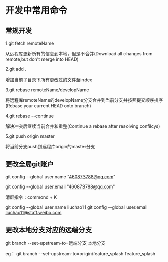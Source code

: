 # 开发中常用命令
## 常规开发

1.git fetch remoteName       

从远程库更新所有的信息到本地，但是不合并(Download all changes from remote,but don't merge into HEAD)

2.git add . 

增加当前子目录下所有更改过的文件至index

3.git rebase remoteName/developName         

将远程库remoteName的developName分支合并到当前分支并按照提交顺序排序(Rebase your current HEAD onto branch)

4.git rebase --continue     

解决冲突后继续当前合并和重整(Continue a rebase after resolving confilcys)

5.git push origin master 

将当前分支push到远程库origin的master分支

## 更改全局git账户
git config --global user.name "460873788@qq.com"

git config --global user.email "460873788@qq.com"

清屏指令：commond + K

git config --global user.name liuchao11
git config --global user.email liuchao11@staff.weibo.com

## 更改本地分支对应的远端分支
git branch --set-upstream-to=远端分支  本地分支

eg：
git branch --set-upstream-to=origin/feature_splash feature_splash